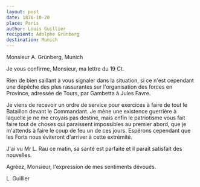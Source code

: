 ```yaml
---
layout: post
date: 1870-10-20
place: Paris
author: Louis Guillier
recipient: Adolphe Grünberg
destination: Munich
---
```


Monsieur A. Grünberg, Munich


Je vous confirme, Monsieur, ma lettre du 19 Ct.

Rien de bien saillant à vous signaler dans la situation, si ce n'est cependant
une dépêche des plus rassurantes sur l'organisation des forces en Province,
adressée de Tours, par Gambetta à Jules Favre.

Je viens de recevoir un ordre de service pour exercices à faire de tout le
Bataillon devant le Commandant. Je mène une existence guerrière à laquelle je
ne me croyais pas destiné, mais enfin le patriotisme vous fait faire tout de
choses qui paraissent impossibles au premier abord, que je m'attends à faire le
coup de feu un de ces jours. Espérons cependant que les Forts nous éviteront
d'arriver à cette extrémité.

J'ai vu Mr L. Rau ce matin, sa santé est parfaite et il paraît satisfait des
nouvelles.

Agréez, Monsieur, l'expression de mes sentiments dévoués.

L. Guillier
